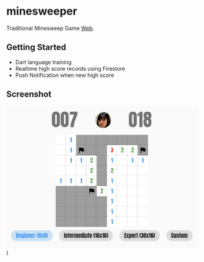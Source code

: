 # minesweeper

Traditional Minesweep Game [Web](https://hk-minesweeper.web.app/). 

## Getting Started

- Dart language training
- Realtime high score records using Firestore
- Push Notification when new high score

## Screenshot

![screenshot.png](https://github.com/jasontcs/minesweeper/blob/master/screenshot.png))
